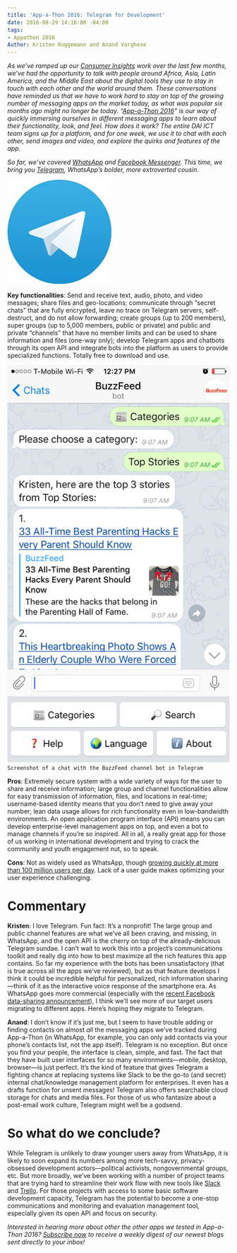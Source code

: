 ```yaml
---
title: 'App-a-Thon 2016: Telegram for Development'
date: 2016-08-29 14:16:00 -04:00
tags:
- Appathon 2016
Author: Kristen Roggemann and Anand Varghese
---
```


*As we’ve ramped up our [Consumer Insights](http://dai-global-digital.com/tags/?tag=consumer-insights) work over the last few months, we’ve had the opportunity to talk with people around Africa, Asia, Latin America, and the Middle East about the digital tools they use to stay in touch with each other and the world around them. These conversations have reminded us that we have to work hard to stay on top of the growing number of messaging apps on the market today, as what was popular six months ago might no longer be today. “[App-a-Thon 2016](http://dai-global-digital.com/tags/?tag=appathon-2016)” is our way of quickly immersing ourselves in different messaging apps to learn about their functionality, look, and feel. How does it work? The entire DAI ICT team signs up for a platform, and for one week, we use it to chat with each other, send images and video, and explore the quirks and features of the app.*

*So far, we’ve covered [WhatsApp](http://dai-global-digital.com/whatsapp-appathon-2016.html) and [Facebook Messenger](http://dai-global-digital.com/facebook-messenger.html). This time, we bring you [Telegram](https://telegram.org/), WhatsApp’s bolder, more extroverted cousin.*

<!--more-->

![Telegram logo.png](/uploads/Telegram%20logo.png)

**Key functionalities**: Send and receive text, audio, photo, and video messages; share files and geo-locations; communicate through “secret chats” that are fully encrypted, leave no trace on Telegram servers, self-destruct, and do not allow forwarding; create groups (up to 200 members), super groups (up to 5,000 members, public or private) and public and private “channels” that have no member limits and can be used to share information and files (one-way only); develop Telegram apps and chatbots through its open API and integrate bots into the platform as users to provide specialized functions. Totally free to download and use.

![Telegram screen shot.png](/uploads/Telegram%20screen%20shot.png)`Screenshot of a chat with the BuzzFeed channel bot in Telegram`

**Pros**: Extremely secure system with a wide variety of ways for the user to share and receive information; large group and channel functionalities allow for easy transmission of information, files, and locations in real-time; username-based identity means that you don’t need to give away your number; lean data usage allows for rich functionality even in low-bandwidth environments. An open application program interface (API) means you can develop enterprise-level management apps on top, and even a bot to manage channels if you’re so inspired. All in all, a really great app for those of us working in international development and trying to crack the community and youth engagement nut, so to speak.

**Cons**: Not as widely used as WhatsApp, though [growing quickly at more than 100 million users per day](https://telegram.org/blog/100-million). Lack of a user guide makes optimizing your user experience challenging.

# **Commentary**

**Kristen**: I love Telegram. Fun fact: It’s a nonprofit! The large group and public channel features are what we’ve all been craving, and missing, in WhatsApp, and the open API is the cherry on top of the already-delicious Telegram sundae. I can’t wait to work this into a project’s communications toolkit and really dig into how to best maximize all the rich features this app contains. So far my experience with the bots has been unsatisfactory (that is true across all the apps we’ve reviewed), but as that feature develops I think it could be incredible helpful for personalized, rich information sharing—think of it as the interactive voice response of the smartphone era. As WhatsApp goes more commercial (especially with the [recent Facebook data-sharing announcement](https://techcrunch.com/2016/08/25/whatsapp-to-share-user-data-with-facebook-for-ad-targeting-heres-how-to-opt-out/)), I think we’ll see more of our target users migrating to different apps. Here’s hoping they migrate to Telegram.

**Anand**: I don’t know if it’s just me, but I seem to have trouble adding or finding contacts on almost *all* the messaging apps we’ve tracked during App-a-Thon (in WhatsApp, for example, you can only add contacts via your phone’s contacts list, not the app itself). Telegram is no exception. But once you find your people, the interface is clean, simple, and fast. The fact that they have built user interfaces for so many environments—mobile, desktop, browser—is just perfect. It’s the kind of feature that gives Telegram a fighting chance at replacing systems like Slack to be the go-to (and secret) internal chat/knowledge management platform for enterprises. It even has a drafts function for unsent messages! Telegram also offers searchable cloud storage for chats and media files. For those of us who fantasize about a post-email work culture, Telegram might well be a godsend.

# **So what do we conclude?**

While Telegram is unlikely to draw younger users away from WhatsApp, it is likely to soon expand its numbers among more tech-savvy, privacy-obsessed development actors—political activists, nongovernmental groups, etc. But more broadly, we’ve been working with a number of project teams that are trying hard to streamline their work flow with new tools like [Slack ](https://slack.com/)and [Trello](https://trello.com/). For those projects with access to some basic software development capacity, Telegram has the potential to become a one-stop communications and monitoring and evaluation management tool, especially given its open API and focus on security.

*Interested in hearing more about other the other apps we tested in App-a-Thon 2016? [Subscribe now](https://confirmsubscription.com/h/r/066AFBA15492935C) to receive a weekly digest of our newest blogs sent directly to your inbox!*